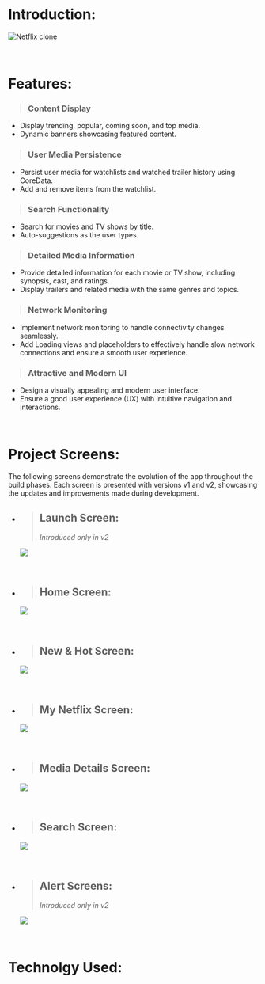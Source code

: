 
# Introduction:
![Netflix clone](https://i.ibb.co/mbqCHW1/Introduction-Heroheader.jpg)

<br>

# Features:
> ### Content Display
  - Display trending, popular, coming soon, and top media.
  - Dynamic banners showcasing featured content.
    
> ### User Media Persistence
  - Persist user media for watchlists and watched trailer history using CoreData.
  - Add and remove items from the watchlist.
    
> ### Search Functionality
  - Search for movies and TV shows by title.
  - Auto-suggestions as the user types.
    
> ### Detailed Media Information
  - Provide detailed information for each movie or TV show, including synopsis, cast, and ratings.
  - Display trailers and related media with the same genres and topics.
    
> ### Network Monitoring
  - Implement network monitoring to handle connectivity changes seamlessly.
  - Add Loading views and placeholders to effectively handle slow network connections and ensure a smooth user experience.
    
> ### Attractive and Modern UI
  - Design a visually appealing and modern user interface.
  - Ensure a good user experience (UX) with intuitive navigation and interactions.

<br>
  
# Project Screens:
The following screens demonstrate the evolution of the app throughout the build phases. Each screen is presented with versions v1 and v2, showcasing the updates and improvements made during development.


- > ## **Launch Screen:**
  > *Introduced only in v2*
  
  ![](https://i.ibb.co/vsYtZx1/1-copy.png)
  
<br>

- > ## **Home Screen:**
  ![](https://i.ibb.co/gSX3GGs/2-copy.png)

<br>

- > ## **New & Hot Screen:**
  ![](https://i.ibb.co/SJftzGz/3.png)

<br>

- > ## **My Netflix Screen:**
  ![](https://i.ibb.co/WDSTzJR/4.png)

<br>

- > ## **Media Details Screen:**
  ![](https://i.ibb.co/FshjL3g/V1-15x13in.png)

<br>

- > ## **Search Screen:**
  ![](https://i.ibb.co/n6QYYzh/1.png)

<br>

- > ## **Alert Screens:**
  > *Introduced only in v2*
   
  ![](https://i.ibb.co/h13BjCH/ALerts.png)

<br>

# Technolgy Used:
